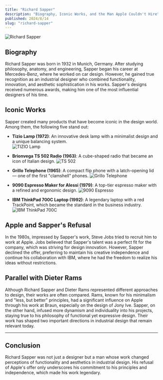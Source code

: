 ```yaml
---
title: "Richard Sapper"
description: "Biography, Iconic Works, and the Man Apple Couldn't Hire"
published: 2024/8/14
slug: "richard-sapper"
---
```


![Richard Sapper](/articles/richard-sapper.jpg)

## Biography

Richard Sapper was born in 1932 in Munich, Germany. After studying philosophy, anatomy, and engineering, Sapper began his career at Mercedes-Benz, where he worked on car design. However, he gained true recognition as an industrial designer who combined functionality, innovation, and aesthetic sophistication in his works. Sapper's designs received numerous awards, making him one of the most influential designers of his time.

## Iconic Works

Sapper created many products that have become iconic in the design world. Among them, the following five stand out:

-   **Tizio Lamp (1972)**: An innovative desk lamp with a minimalist design and a unique balancing system.  
    ![TIZIO Lamp](/articles/tizio-lamp.jpeg)

-   **Brionvega TS 502 Radio (1963)**: A cube-shaped radio that became an icon of Italian design.
    ![TS 502](/articles/brionvega-ts-502.jpeg)

-   **Grillo Telephone (1965)**: A compact flip phone with a latch-opening lid — one of the first "clamshell" phones.
    ![Grillo Telephone](/articles/grillo-telephone-sapper-2.jpeg)

-   **9090 Espresso Maker for Alessi (1979)**: A top-tier espresso maker with a refined and ergonomic design.
    ![9090 Espresso](/articles/9090-Espresso-coffee-maker-sapper-1.jpeg)

-   **IBM ThinkPad 700C Laptop (1992)**: A legendary laptop with a red TrackPoint, which became the standard in the business industry.
    ![IBM ThinkPad 700C](/articles/Thinkpad-700c-1.jpeg)

## Apple and Sapper's Refusal

In the 1980s, impressed by Sapper's work, Steve Jobs tried to recruit him to work at Apple. Jobs believed that Sapper's talent was a perfect fit for the company, which was striving for design innovation. However, Sapper declined the offer, preferring to maintain his creative independence and continue his collaboration with IBM, where he had the freedom to realize his ideas without restrictions.

## Parallel with Dieter Rams

Although Richard Sapper and Dieter Rams represented different approaches to design, their works are often compared. Rams, known for his minimalism and "less, but better" principles, had a significant influence on Apple through his work at Braun, especially on the design of Jony Ive. Sapper, on the other hand, infused more dynamism and individuality into his projects, staying true to his philosophy of functional yet expressive design. Their work has shaped two important directions in industrial design that remain relevant today.

---

## Conclusion

Richard Sapper was not just a designer but a man whose work changed perceptions of functionality and aesthetics in industrial design. His refusal of Apple's offer only underscores his commitment to his principles and independence, which made his work legendary.
